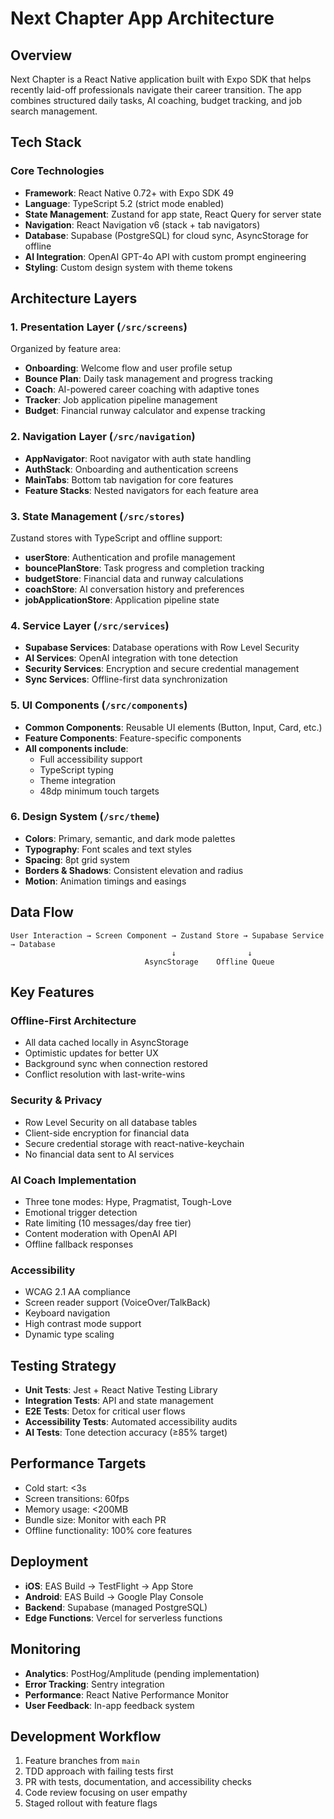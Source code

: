 # Next Chapter App Architecture

## Overview
Next Chapter is a React Native application built with Expo SDK that helps recently laid-off professionals navigate their career transition. The app combines structured daily tasks, AI coaching, budget tracking, and job search management.

## Tech Stack

### Core Technologies
- **Framework**: React Native 0.72+ with Expo SDK 49
- **Language**: TypeScript 5.2 (strict mode enabled)
- **State Management**: Zustand for app state, React Query for server state
- **Navigation**: React Navigation v6 (stack + tab navigators)
- **Database**: Supabase (PostgreSQL) for cloud sync, AsyncStorage for offline
- **AI Integration**: OpenAI GPT-4o API with custom prompt engineering
- **Styling**: Custom design system with theme tokens

## Architecture Layers

### 1. Presentation Layer (`/src/screens`)
Organized by feature area:
- **Onboarding**: Welcome flow and user profile setup
- **Bounce Plan**: Daily task management and progress tracking
- **Coach**: AI-powered career coaching with adaptive tones
- **Tracker**: Job application pipeline management
- **Budget**: Financial runway calculator and expense tracking

### 2. Navigation Layer (`/src/navigation`)
- **AppNavigator**: Root navigator with auth state handling
- **AuthStack**: Onboarding and authentication screens
- **MainTabs**: Bottom tab navigation for core features
- **Feature Stacks**: Nested navigators for each feature area

### 3. State Management (`/src/stores`)
Zustand stores with TypeScript and offline support:
- **userStore**: Authentication and profile management
- **bouncePlanStore**: Task progress and completion tracking
- **budgetStore**: Financial data and runway calculations
- **coachStore**: AI conversation history and preferences
- **jobApplicationStore**: Application pipeline state

### 4. Service Layer (`/src/services`)
- **Supabase Services**: Database operations with Row Level Security
- **AI Services**: OpenAI integration with tone detection
- **Security Services**: Encryption and secure credential management
- **Sync Services**: Offline-first data synchronization

### 5. UI Components (`/src/components`)
- **Common Components**: Reusable UI elements (Button, Input, Card, etc.)
- **Feature Components**: Feature-specific components
- **All components include**:
  - Full accessibility support
  - TypeScript typing
  - Theme integration
  - 48dp minimum touch targets

### 6. Design System (`/src/theme`)
- **Colors**: Primary, semantic, and dark mode palettes
- **Typography**: Font scales and text styles
- **Spacing**: 8pt grid system
- **Borders & Shadows**: Consistent elevation and radius
- **Motion**: Animation timings and easings

## Data Flow

```
User Interaction → Screen Component → Zustand Store → Supabase Service → Database
                                    ↓                ↓
                              AsyncStorage    Offline Queue
```

## Key Features

### Offline-First Architecture
- All data cached locally in AsyncStorage
- Optimistic updates for better UX
- Background sync when connection restored
- Conflict resolution with last-write-wins

### Security & Privacy
- Row Level Security on all database tables
- Client-side encryption for financial data
- Secure credential storage with react-native-keychain
- No financial data sent to AI services

### AI Coach Implementation
- Three tone modes: Hype, Pragmatist, Tough-Love
- Emotional trigger detection
- Rate limiting (10 messages/day free tier)
- Content moderation with OpenAI API
- Offline fallback responses

### Accessibility
- WCAG 2.1 AA compliance
- Screen reader support (VoiceOver/TalkBack)
- Keyboard navigation
- High contrast mode support
- Dynamic type scaling

## Testing Strategy
- **Unit Tests**: Jest + React Native Testing Library
- **Integration Tests**: API and state management
- **E2E Tests**: Detox for critical user flows
- **Accessibility Tests**: Automated accessibility audits
- **AI Tests**: Tone detection accuracy (≥85% target)

## Performance Targets
- Cold start: <3s
- Screen transitions: 60fps
- Memory usage: <200MB
- Bundle size: Monitor with each PR
- Offline functionality: 100% core features

## Deployment
- **iOS**: EAS Build → TestFlight → App Store
- **Android**: EAS Build → Google Play Console
- **Backend**: Supabase (managed PostgreSQL)
- **Edge Functions**: Vercel for serverless functions

## Monitoring
- **Analytics**: PostHog/Amplitude (pending implementation)
- **Error Tracking**: Sentry integration
- **Performance**: React Native Performance Monitor
- **User Feedback**: In-app feedback system

## Development Workflow
1. Feature branches from `main`
2. TDD approach with failing tests first
3. PR with tests, documentation, and accessibility checks
4. Code review focusing on user empathy
5. Staged rollout with feature flags